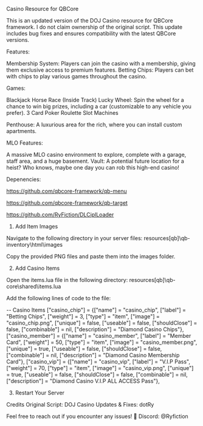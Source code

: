 Casino Resource for QBCore

This is an updated version of the DOJ Casino resource for QBCore framework. I do not claim ownership of the original script. 
This update includes bug fixes and ensures compatibility with the latest QBCore versions.

Features:

Membership System: Players can join the casino with a membership, giving them exclusive access to premium features.
Betting Chips: Players can bet with chips to play various games throughout the casino.

Games:

Blackjack
Horse Race (Inside Track)
Lucky Wheel: Spin the wheel for a chance to win big prizes, including a car (customizable to any vehicle you prefer).
3 Card Poker
Roulette
Slot Machines

Penthouse: A luxurious area for the rich, where you can install custom apartments.

MLO Features:

A massive MLO casino environment to explore, complete with a garage, staff area, and a huge basement.
Vault: A potential future location for a heist? Who knows, maybe one day you can rob this high-end casino!

Depenencies:

https://github.com/qbcore-framework/qb-menu

https://github.com/qbcore-framework/qb-target

https://github.com/RyFiction/DLCiplLoader

1. Add Item Images

Navigate to the following directory in your server files:
resources\[qb]\qb-inventory\html\images

Copy the provided PNG files and paste them into the images folder.

2. Add Casino Items

Open the items.lua file in the following directory:
resources\[qb]\qb-core\shared\items.lua

Add the following lines of code to the file:

-- Casino Items
["casino_chip"]              = {["name"] = "casino_chip",            ["label"] = "Betting Chips",       ["weight"] = 3,         ["type"] = "item",      ["image"] = "casino_chip.png",              ["unique"] = false,     ["useable"] = false,    ["shouldClose"] = false,   ["combinable"] = nil,   ["description"] = "Diamond Casino Chips"},
["casino_member"]            = {["name"] = "casino_member",          ["label"] = "Member Card",         ["weight"] = 50,        ["type"] = "item",      ["image"] = "casino_member.png",            ["unique"] = true,      ["useable"] = false,    ["shouldClose"] = false,   ["combinable"] = nil,   ["description"] = "Diamond Casino Membership Card"},
["casino_vip"]               = {["name"] = "casino_vip",             ["label"] = "V.I.P Pass",          ["weight"] = 70,        ["type"] = "item",      ["image"] = "casino_vip.png",               ["unique"] = true,      ["useable"] = false,    ["shouldClose"] = false,   ["combinable"] = nil,   ["description"] = "Diamond Casino V.I.P ALL ACCESS Pass"},

3. Restart Your Server

Credits
Original Script: DOJ Casino
Updates & Fixes: dotRy

Feel free to reach out if you encounter any issues! 🎲
Discord: @Ryfiction
